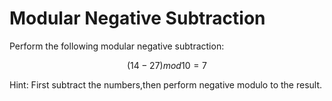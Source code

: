 # Modular Negative Subtraction

Perform the following modular negative subtraction:

```math
(14 - 27) mod 10 = 7
```

Hint: First subtract the numbers,then perform negative modulo to the result.
